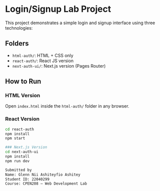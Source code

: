 # Login/Signup Lab Project

This project demonstrates a simple login and signup interface using three technologies:

## Folders

- `html-auth/`: HTML + CSS only
- `react-auth/`: React JS version
- `next-auth-ui/`: Next.js version (Pages Router)

## How to Run

### HTML Version

Open `index.html` inside the `html-auth/` folder in any browser.

### React Version

```bash
cd react-auth
npm install
npm start

### Next.js Version
cd next-auth-ui
npm install
npm run dev

Submitted by
Name: Glenn Nii Ashiteyfio Ashitey
Student ID: 22040299
Course: CPEN208 – Web Development Lab
```
